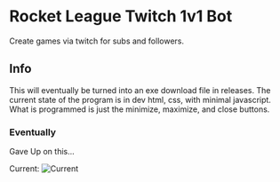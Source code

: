 # Rocket League Twitch 1v1 Bot
Create games via twitch for subs and followers.

## Info
This will eventually be turned into an exe download file in releases.
The current state of the program is in dev html, css, with minimal javascript.
What is programmed is just the minimize, maximize, and close buttons.


### Eventually
Gave Up on this...

Current: 
![Current](https://i.imgur.com/rZvamAq.png)


